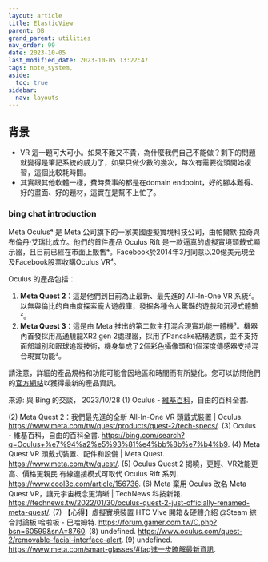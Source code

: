 ```yaml
---
layout: article
title: ElasticView
parent: DB
grand_parent: utilities
nav_order: 99
date: 2023-10-05
last_modified_date: 2023-10-05 13:22:47
tags: note_system, 
aside:
  toc: true
sidebar:
  nav: layouts
---
```


## 背景

- VR 這一題可大可小。如果不難又不貴，為什麼我們自己不能做？剩下的問題就變得是筆記系統的威力了，如果只做少數的幾次，每次有需要從頭開始複習，這個比較耗時間。
- 其實跟其他軟體一樣，費時費事的都是在domain endpoint，好的腳本難得、好的畫面、好的題材，這實在是幫不上忙了。

### bing chat introduction

Meta Oculus⁴ 是 Meta 公司旗下的一家美國虛擬實境科技公司，由帕爾默·拉奇與布倫丹·艾瑞比成立。他們的首件產品 Oculus Rift 是一款逼真的虛擬實境頭戴式顯示器，且目前已經在市面上販售⁴。Facebook於2014年3月同意以20億美元現金及Facebook股票收購Oculus VR⁴。

Oculus 的產品包括：
1. **Meta Quest 2**：這是他們到目前為止最新、最先進的 All-In-One VR 系統²。以無與倫比的自由度探索龐大遊戲庫，發掘各種令人驚豔的遊戲和沉浸式體驗²。
2. **Meta Quest 3**：這是由 Meta 推出的第二款主打混合現實功能一體機³。機器內首發採用高通驍龍XR2 gen 2處理器，採用了Pancake結構透鏡，並不支持面部識別和眼球追蹤技術，機身集成了2個彩色攝像頭和1個深度傳感器支持混合現實功能³。

請注意，詳細的產品規格和功能可能會因地區和時間而有所變化。您可以訪問他們的[官方網站](^1^)以獲得最新的產品資訊。

來源: 與 Bing 的交談， 2023/10/28
(1) Oculus - [維基百科](https://zh.wikipedia.org/zh-tw/Oculus)，自由的百科全書.

(2) Meta Quest 2：我們最先進的全新 All-In-One VR 頭戴式裝置 | Oculus. https://www.meta.com/tw/quest/products/quest-2/tech-specs/.
(3) Oculus - 維基百科，自由的百科全書. https://bing.com/search?q=Oculus+%e7%94%a2%e5%93%81%e4%bb%8b%e7%b4%b9.
(4) Meta Quest VR 頭戴式裝置、配件和設備 | Meta Quest. https://www.meta.com/tw/quest/.
(5) Oculus Quest 2 揭曉，更輕、VR效能更高、價格更親民 有線連接模式可取代 Oculus Rift 系列. https://www.cool3c.com/article/156736.
(6) Meta 棄用 Oculus 改名 Meta Quest VR，讓元宇宙概念更清晰 | TechNews 科技新報. https://technews.tw/2022/01/30/oculus-quest-2-just-officially-renamed-meta-quest/.
(7) 【心得】虛擬實境裝置 HTC Vive 開箱＆硬體介紹 @Steam 綜合討論板 哈啦板 - 巴哈姆特. https://forum.gamer.com.tw/C.php?bsn=60599&snA=8760.
(8) undefined. https://www.oculus.com/quest-2/removable-facial-interface-alert.
(9) undefined. https://www.meta.com/smart-glasses/#faq進一步瞭解最新資訊.